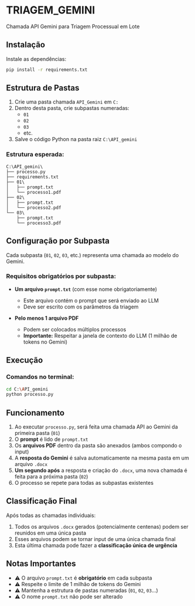  # TRIAGEM_GEMINI

Chamada API Gemini para Triagem Processual em Lote

## Instalação

Instale as dependências:

```bash
pip install -r requirements.txt
```

## Estrutura de Pastas

1. Crie uma pasta chamada `API_Gemini` em `C:`
2. Dentro desta pasta, crie subpastas numeradas:
   - `01`
   - `02`
   - `03`
   - etc.
3. Salve o código Python na pasta raiz `C:\API_gemini`

### Estrutura esperada:

```
C:\API_gemini\
├── processo.py
├── requirements.txt
├── 01\
│   ├── prompt.txt
│   └── processo1.pdf
├── 02\
│   ├── prompt.txt
│   └── processo2.pdf
└── 03\
    ├── prompt.txt
    └── processo3.pdf
```

## Configuração por Subpasta

Cada subpasta (`01`, `02`, `03`, etc.) representa uma chamada ao modelo do Gemini.

### Requisitos obrigatórios por subpasta:

- **Um arquivo `prompt.txt`** (com esse nome obrigatoriamente)
  - Este arquivo contém o prompt que será enviado ao LLM
  - Deve ser escrito com os parâmetros da triagem

- **Pelo menos 1 arquivo PDF**
  - Podem ser colocados múltiplos processos
  - **Importante:** Respeitar a janela de contexto do LLM (1 milhão de tokens no Gemini)

## Execução

### Comandos no terminal:

```bash
cd C:\API_gemini
python processo.py
```

## Funcionamento

1. Ao executar `processo.py`, será feita uma chamada API ao Gemini da primeira pasta (`01`)
2. O **prompt** é lido de `prompt.txt`
3. Os **arquivos PDF** dentro da pasta são anexados (ambos compondo o input)
4. A **resposta do Gemini** é salva automaticamente na mesma pasta em um arquivo `.docx`
5. **Um segundo após** a resposta e criação do `.docx`, uma nova chamada é feita para a próxima pasta (`02`)
6. O processo se repete para todas as subpastas existentes

## Classificação Final

Após todas as chamadas individuais:

1. Todos os arquivos `.docx` gerados (potencialmente centenas) podem ser reunidos em uma única pasta
2. Esses arquivos podem se tornar input de uma única chamada final
3. Esta última chamada pode fazer a **classificação única de urgência**

## Notas Importantes

- ⚠️ O arquivo `prompt.txt` é **obrigatório** em cada subpasta
- ⚠️ Respeite o limite de 1 milhão de tokens do Gemini
- ⚠️ Mantenha a estrutura de pastas numeradas (`01`, `02`, `03`...)
- ⚠️ O nome `prompt.txt` não pode ser alterado
